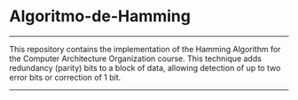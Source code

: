 # Algoritmo-de-Hamming
***
This repository contains the implementation of the Hamming Algorithm for the Computer Architecture Organization course. 
This technique adds redundancy (parity) bits to a block of data, allowing detection of up to two error bits or correction of 1 bit.
***
